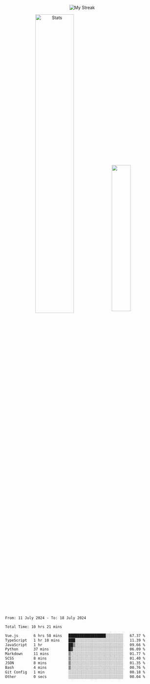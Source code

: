 <p align="center">
<picture>
  <source media="(prefers-color-scheme: dark)" srcset="http://github-readme-streak-stats.herokuapp.com?user=semolik&theme=dark&hide_border=true&background=DD272700">
  <img alt="My Streak" src="http://github-readme-streak-stats.herokuapp.com?user=semolik&hide_border=true">
</picture>
</p>
<div align="center">
  <picture>
    <source media="(prefers-color-scheme: dark)" srcset="https://github-readme-stats.vercel.app/api?username=semolik&show_icons=true&bg_color=DD272700&hide_border=true&theme=dark">
        <img alt="Stats" src="https://github-readme-stats.vercel.app/api?username=semolik&show_icons=true&bg_color=DD272700&hide_border=true" width="50%" >
  </picture>
  <sup>
  <picture>
  <source media="(prefers-color-scheme: dark)" srcset="https://github-readme-stats.vercel.app/api/top-langs/?username=semolik&layout=compact&hide_border=true&bg_color=DD272700&theme=dark">
  <img src="https://github-readme-stats.vercel.app/api/top-langs/?username=semolik&layout=compact&hide_border=true" width="35%" />
  </picture>
  </sup>
</div>
<!--START_SECTION:waka-->

```txt
From: 11 July 2024 - To: 18 July 2024

Total Time: 10 hrs 21 mins

Vue.js       6 hrs 58 mins   █████████████████░░░░░░░░   67.37 %
TypeScript   1 hr 10 mins    ███░░░░░░░░░░░░░░░░░░░░░░   11.39 %
JavaScript   1 hr            ██▒░░░░░░░░░░░░░░░░░░░░░░   09.66 %
Python       37 mins         █▓░░░░░░░░░░░░░░░░░░░░░░░   06.09 %
Markdown     11 mins         ▒░░░░░░░░░░░░░░░░░░░░░░░░   01.77 %
SCSS         8 mins          ▒░░░░░░░░░░░░░░░░░░░░░░░░   01.40 %
JSON         8 mins          ▒░░░░░░░░░░░░░░░░░░░░░░░░   01.35 %
Bash         4 mins          ▒░░░░░░░░░░░░░░░░░░░░░░░░   00.76 %
Git Config   1 min           ░░░░░░░░░░░░░░░░░░░░░░░░░   00.18 %
Other        0 secs          ░░░░░░░░░░░░░░░░░░░░░░░░░   00.04 %
```

<!--END_SECTION:waka-->

